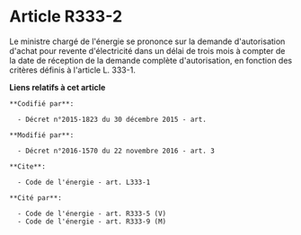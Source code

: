 # Article R333-2

Le ministre chargé de l'énergie se prononce sur la demande d'autorisation d'achat pour revente d'électricité dans un délai de
trois mois à compter de la date de réception de la demande complète d'autorisation, en fonction des critères définis à
l'article L. 333-1.

**Liens relatifs à cet article**

	**Codifié par**:

	  - Décret n°2015-1823 du 30 décembre 2015 - art.

	**Modifié par**:

	  - Décret n°2016-1570 du 22 novembre 2016 - art. 3

	**Cite**:

	  - Code de l'énergie - art. L333-1

	**Cité par**:

	  - Code de l'énergie - art. R333-5 (V)
	  - Code de l'énergie - art. R333-9 (M)
